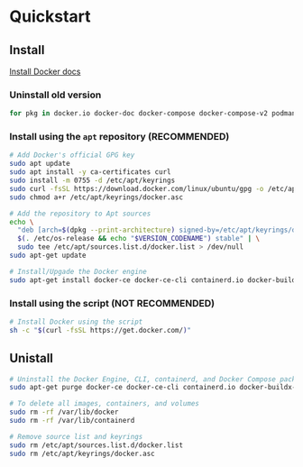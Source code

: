 # Quickstart

## Install

[Install Docker docs](https://docs.docker.com/engine/install/ubuntu/)

### Uninstall old version

```bash
for pkg in docker.io docker-doc docker-compose docker-compose-v2 podman-docker containerd runc; do sudo apt-get remove $pkg; done
```

### Install using the `apt` repository (RECOMMENDED)

```bash
# Add Docker's official GPG key
sudo apt update
sudo apt install -y ca-certificates curl
sudo install -m 0755 -d /etc/apt/keyrings
sudo curl -fsSL https://download.docker.com/linux/ubuntu/gpg -o /etc/apt/keyrings/docker.asc
sudo chmod a+r /etc/apt/keyrings/docker.asc

# Add the repository to Apt sources
echo \
  "deb [arch=$(dpkg --print-architecture) signed-by=/etc/apt/keyrings/docker.asc] https://download.docker.com/linux/ubuntu \
  $(. /etc/os-release && echo "$VERSION_CODENAME") stable" | \
  sudo tee /etc/apt/sources.list.d/docker.list > /dev/null
sudo apt-get update

# Install/Upgade the Docker engine
sudo apt-get install docker-ce docker-ce-cli containerd.io docker-buildx-plugin docker-compose-plugin
```

### Install using the script (NOT RECOMMENDED)

```bash
# Install Docker using the script
sh -c "$(curl -fsSL https://get.docker.com/)"
```

## Unistall

```bash
# Uninstall the Docker Engine, CLI, containerd, and Docker Compose packages
sudo apt-get purge docker-ce docker-ce-cli containerd.io docker-buildx-plugin docker-compose-plugin docker-ce-rootless-extras

# To delete all images, containers, and volumes
sudo rm -rf /var/lib/docker
sudo rm -rf /var/lib/containerd

# Remove source list and keyrings
sudo rm /etc/apt/sources.list.d/docker.list
sudo rm /etc/apt/keyrings/docker.asc
```